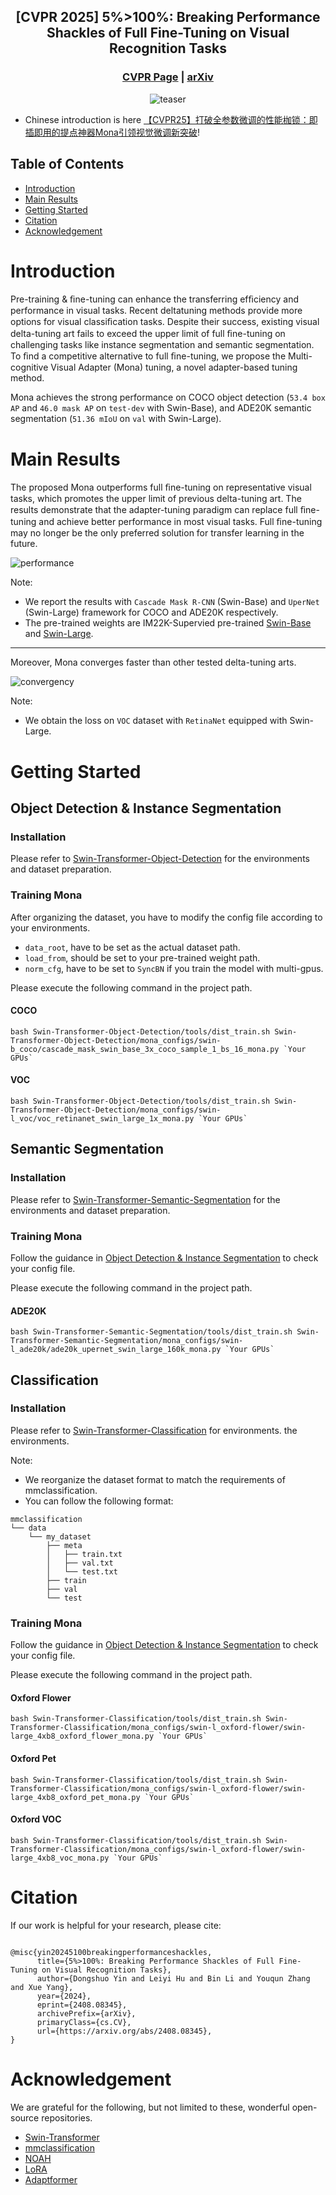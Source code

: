 <div align="center">

## [CVPR 2025] 5%>100%: Breaking Performance Shackles of Full Fine-Tuning on Visual Recognition Tasks

### [CVPR Page](https://cvpr.thecvf.com/virtual/2025/poster/34704) |  [arXiv](https://arxiv.org/pdf/2408.08345)

![teaser](resources/mona3.png)
</div>

- Chinese introduction is here [【CVPR25】打破全参数微调的性能枷锁：即插即用的提点神器Mona引领视觉微调新突破](https://zhuanlan.zhihu.com/p/27268256527)!



## Table of Contents

- [Introduction](#introduction)
- [Main Results](#main-results)
- [Getting Started](#getting-started)
- [Citation](#citation)
- [Acknowledgement](#acknowledegment)


# Introduction

Pre-training & ﬁne-tuning can enhance the transferring efﬁciency and performance in visual tasks. Recent deltatuning 
methods provide more options for visual classiﬁcation tasks. Despite their success, existing visual delta-tuning art 
fails to exceed the upper limit of full ﬁne-tuning on challenging tasks like instance segmentation and semantic 
segmentation. To ﬁnd a competitive alternative to full ﬁne-tuning, we propose the Multi-cognitive Visual Adapter (Mona) 
tuning, a novel adapter-based tuning method.

Mona achieves the strong performance on COCO object detection (`53.4 box AP` and `46.0 mask AP` on `test-dev` with 
Swin-Base), and ADE20K semantic segmentation (`51.36 mIoU` on `val` with Swin-Large).

# Main Results

The proposed Mona outperforms full ﬁne-tuning on representative visual tasks, which promotes the upper limit of previous 
delta-tuning art. The results demonstrate that the adapter-tuning paradigm can replace full ﬁne-tuning and achieve 
better performance in most visual tasks. Full ﬁne-tuning may no longer be the only preferred solution for transfer 
learning in the future.

![performance](resources/performance.png)

Note: 
- We report the results with `Cascade Mask R-CNN` (Swin-Base) and `UperNet` (Swin-Large) framework for COCO and ADE20K 
respectively.
- The pre-trained weights are IM22K-Supervied pre-trained [Swin-Base](https://drive.google.com/file/d/10-pbubW1-80W0SgWdGP20Q_cm6MlrDpN/view?usp=drive_link
) and [Swin-Large](https://drive.google.com/file/d/142x0CCSItr5p05ea3oylWGaW9MEgnXKU/view?usp=drive_link).

---

Moreover, Mona converges faster than other tested delta-tuning arts.

![convergency](resources/convergency.png)

Note:
- We obtain the loss on `VOC` dataset with `RetinaNet` equipped with Swin-Large.

# Getting Started
## Object Detection & Instance Segmentation
### Installation
Please refer to [Swin-Transformer-Object-Detection](Swin-Transformer-Object-Detection/docs/get_started.md) for the 
environments and dataset preparation.

### Training Mona

After organizing the dataset, you have to modify the config file according to your environments.
- `data_root`, have to be set as the actual dataset path.
- `load_from`, should be set to your pre-trained weight path.
- `norm_cfg`, have to be set to `SyncBN` if you train the model with multi-gpus.

Please execute the following command in the project path.
#### COCO
```shell
bash Swin-Transformer-Object-Detection/tools/dist_train.sh Swin-Transformer-Object-Detection/mona_configs/swin-b_coco/cascade_mask_swin_base_3x_coco_sample_1_bs_16_mona.py `Your GPUs`
```

#### VOC
```shell
bash Swin-Transformer-Object-Detection/tools/dist_train.sh Swin-Transformer-Object-Detection/mona_configs/swin-l_voc/voc_retinanet_swin_large_1x_mona.py `Your GPUs`
```


## Semantic Segmentation
### Installation

Please refer to [Swin-Transformer-Semantic-Segmentation](Swin-Transformer-Semantic-Segmentation/docs/get_started.md) for
the environments and dataset preparation.

### Training Mona 
Follow the guidance in [Object Detection & Instance Segmentation](#object-detection--instance-segmentation) to check your config file.

Please execute the following command in the project path.
#### ADE20K
```shell
bash Swin-Transformer-Semantic-Segmentation/tools/dist_train.sh Swin-Transformer-Semantic-Segmentation/mona_configs/swin-l_ade20k/ade20k_upernet_swin_large_160k_mona.py `Your GPUs`
```

## Classification
### Installation

Please refer to [Swin-Transformer-Classification](Swin-Transformer-Classification/README.md) for environments.
the environments.

Note:
- We reorganize the dataset format to match the requirements of mmclassification.
- You can follow the following format:
```
mmclassification
└── data
    └── my_dataset
        ├── meta
        │   ├── train.txt
        │   ├── val.txt
        │   └── test.txt
        ├── train
        ├── val
        └── test
```

### Training Mona 
Follow the guidance in [Object Detection & Instance Segmentation](#object-detection--instance-segmentation) to check your config file.

Please execute the following command in the project path.
#### Oxford Flower
```shell
bash Swin-Transformer-Classification/tools/dist_train.sh Swin-Transformer-Classification/mona_configs/swin-l_oxford-flower/swin-large_4xb8_oxford_flower_mona.py `Your GPUs`
```

#### Oxford Pet
```shell
bash Swin-Transformer-Classification/tools/dist_train.sh Swin-Transformer-Classification/mona_configs/swin-l_oxford-flower/swin-large_4xb8_oxford_pet_mona.py `Your GPUs`
```

#### Oxford VOC
```shell
bash Swin-Transformer-Classification/tools/dist_train.sh Swin-Transformer-Classification/mona_configs/swin-l_oxford-flower/swin-large_4xb8_voc_mona.py `Your GPUs`
```

# Citation
If our work is helpful for your research, please cite:
```angular2html

@misc{yin20245100breakingperformanceshackles,
      title={5%>100%: Breaking Performance Shackles of Full Fine-Tuning on Visual Recognition Tasks}, 
      author={Dongshuo Yin and Leiyi Hu and Bin Li and Youqun Zhang and Xue Yang},
      year={2024},
      eprint={2408.08345},
      archivePrefix={arXiv},
      primaryClass={cs.CV},
      url={https://arxiv.org/abs/2408.08345}, 
}
```


# Acknowledgement
We are grateful for the following, but not limited to these, wonderful open-source repositories.
- [Swin-Transformer](https://github.com/microsoft/Swin-Transformer)
- [mmclassification](https://github.com/open-mmlab/mmpretrain)
- [NOAH](https://github.com/ZhangYuanhan-AI/NOAH)
- [LoRA](https://github.com/microsoft/LoRA)
- [Adaptformer](https://github.com/ShoufaChen/AdaptFormer)
